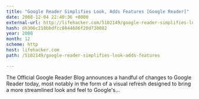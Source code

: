 ```yaml
---
title: "Google Reader Simplifies Look, Adds Features [Google Reader]"
date: 2008-12-04 22:40:36 +0000
external-url: http://lifehacker.com/5102149/google-reader-simplifies-look-adds-features
hash: d6306c218bbdfcc8844686f20d730082
year: 2008
month: 12
scheme: http
host: lifehacker.com
path: /5102149/google-reader-simplifies-look-adds-features

---
```


The Official Google Reader Blog announces a handful of changes to Google Reader today, most notably in the form of a visual refresh designed to bring a more streamlined look and feel to Google's...

